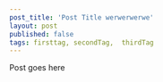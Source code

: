 ```yaml
---
post_title: 'Post Title werwerwerwe'
layout: post
published: false
tags: firsttag, secondTag,  thirdTag
---
```

Post goes here
